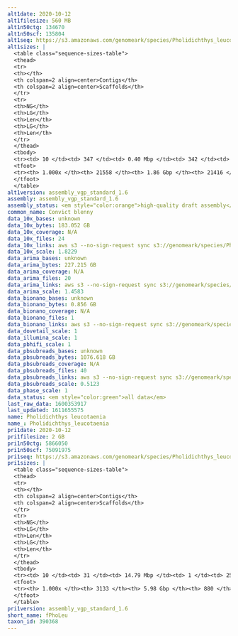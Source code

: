 ```yaml
---
alt1date: 2020-10-12
alt1filesize: 560 MB
alt1n50ctg: 134670
alt1n50scf: 135804
alt1seq: https://s3.amazonaws.com/genomeark/species/Pholidichthys_leucotaenia/fPhoLeu1/assembly_vgp_standard_1.6/fPhoLeu1.alt.asm.20201012.fasta.gz
alt1sizes: |
  <table class="sequence-sizes-table">
  <thead>
  <tr>
  <th></th>
  <th colspan=2 align=center>Contigs</th>
  <th colspan=2 align=center>Scaffolds</th>
  </tr>
  <tr>
  <th>NG</th>
  <th>LG</th>
  <th>Len</th>
  <th>LG</th>
  <th>Len</th>
  </tr>
  </thead>
  <tbody>
  <tr><td> 10 </td><td> 347 </td><td> 0.40 Mbp </td><td> 342 </td><td> 0.40 Mbp </td></tr>  <tr><td> 20 </td><td> 897 </td><td> 0.29 Mbp </td><td> 887 </td><td> 0.29 Mbp </td></tr>  <tr><td> 30 </td><td> 1631 </td><td> 0.22 Mbp </td><td> 1614 </td><td> 0.22 Mbp </td></tr>  <tr><td> 40 </td><td> 2582 </td><td> 0.17 Mbp </td><td> 2557 </td><td> 0.18 Mbp </td></tr>  <tr style="background-color:#cccccc;"><td> 50 </td><td> 3804 </td><td> 0.13 Mbp </td><td> 3769 </td><td> 0.14 Mbp </td></tr>  <tr><td> 60 </td><td> 5382 </td><td> 0.10 Mbp </td><td> 5335 </td><td> 0.10 Mbp </td></tr>  <tr><td> 70 </td><td> 7471 </td><td> 76.96 Kbp </td><td> 7406 </td><td> 77.50 Kbp </td></tr>  <tr><td> 80 </td><td> 10327 </td><td> 55.19 Kbp </td><td> 10241 </td><td> 55.66 Kbp </td></tr>  <tr><td> 90 </td><td> 14418 </td><td> 37.80 Kbp </td><td> 14311 </td><td> 37.96 Kbp </td></tr>  <tr><td> 100 </td><td> 21557 </td><td> 1  bp </td><td> 21415 </td><td> 134  bp </td></tr>  </tbody>
  <tfoot>
  <tr><th> 1.000x </th><th> 21558 </th><th> 1.86 Gbp </th><th> 21416 </th><th> 1.86 Gbp </th></tr>
  </tfoot>
  </table>
alt1version: assembly_vgp_standard_1.6
assembly: assembly_vgp_standard_1.6
assembly_status: <em style="color:orange">high-quality draft assembly</em>
common_name: Convict blenny
data_10x_bases: unknown
data_10x_bytes: 183.052 GB
data_10x_coverage: N/A
data_10x_files: 24
data_10x_links: aws s3 --no-sign-request sync s3://genomeark/species/Pholidichthys_leucotaenia/fPhoLeu1/genomic_data/10x/ .<br>
data_10x_scale: 1.8229
data_arima_bases: unknown
data_arima_bytes: 227.215 GB
data_arima_coverage: N/A
data_arima_files: 20
data_arima_links: aws s3 --no-sign-request sync s3://genomeark/species/Pholidichthys_leucotaenia/fPhoLeu1/genomic_data/arima/ .<br>
data_arima_scale: 1.4583
data_bionano_bases: unknown
data_bionano_bytes: 0.856 GB
data_bionano_coverage: N/A
data_bionano_files: 1
data_bionano_links: aws s3 --no-sign-request sync s3://genomeark/species/Pholidichthys_leucotaenia/fPhoLeu1/genomic_data/bionano/ .<br>
data_dovetail_scale: 1
data_illumina_scale: 1
data_pbhifi_scale: 1
data_pbsubreads_bases: unknown
data_pbsubreads_bytes: 1076.618 GB
data_pbsubreads_coverage: N/A
data_pbsubreads_files: 40
data_pbsubreads_links: aws s3 --no-sign-request sync s3://genomeark/species/Pholidichthys_leucotaenia/fPhoLeu1/genomic_data/pacbio/ . --exclude "*ccs*bam*"<br>
data_pbsubreads_scale: 0.5123
data_phase_scale: 1
data_status: <em style="color:green">all data</em>
last_raw_data: 1600353917
last_updated: 1611655575
name: Pholidichthys leucotaenia
name_: Pholidichthys_leucotaenia
pri1date: 2020-10-12
pri1filesize: 2 GB
pri1n50ctg: 5866050
pri1n50scf: 75091975
pri1seq: https://s3.amazonaws.com/genomeark/species/Pholidichthys_leucotaenia/fPhoLeu1/assembly_vgp_standard_1.6/fPhoLeu1.pri.asm.20201012.fasta.gz
pri1sizes: |
  <table class="sequence-sizes-table">
  <thead>
  <tr>
  <th></th>
  <th colspan=2 align=center>Contigs</th>
  <th colspan=2 align=center>Scaffolds</th>
  </tr>
  <tr>
  <th>NG</th>
  <th>LG</th>
  <th>Len</th>
  <th>LG</th>
  <th>Len</th>
  </tr>
  </thead>
  <tbody>
  <tr><td> 10 </td><td> 31 </td><td> 14.79 Mbp </td><td> 1 </td><td> 251.62 Mbp </td></tr>  <tr><td> 20 </td><td> 79 </td><td> 11.01 Mbp </td><td> 6 </td><td> 137.11 Mbp </td></tr>  <tr><td> 30 </td><td> 139 </td><td> 9.12 Mbp </td><td> 11 </td><td> 105.38 Mbp </td></tr>  <tr><td> 40 </td><td> 213 </td><td> 7.36 Mbp </td><td> 17 </td><td> 90.89 Mbp </td></tr>  <tr style="background-color:#cccccc;"><td> 50 </td><td> 304 </td><td style="background-color:#88ff88;"> 5.87 Mbp </td><td> 24 </td><td style="background-color:#88ff88;"> 75.09 Mbp </td></tr>  <tr><td> 60 </td><td> 415 </td><td> 4.78 Mbp </td><td> 34 </td><td> 50.32 Mbp </td></tr>  <tr><td> 70 </td><td> 562 </td><td> 3.58 Mbp </td><td> 49 </td><td> 35.58 Mbp </td></tr>  <tr><td> 80 </td><td> 759 </td><td> 2.56 Mbp </td><td> 71 </td><td> 20.04 Mbp </td></tr>  <tr><td> 90 </td><td> 1069 </td><td> 1.41 Mbp </td><td> 115 </td><td> 9.20 Mbp </td></tr>  <tr><td> 100 </td><td> 3132 </td><td> 1  bp </td><td> 879 </td><td> 766  bp </td></tr>  </tbody>
  <tfoot>
  <tr><th> 1.000x </th><th> 3133 </th><th> 5.98 Gbp </th><th> 880 </th><th> 6.08 Gbp </th></tr>
  </tfoot>
  </table>
pri1version: assembly_vgp_standard_1.6
short_name: fPhoLeu
taxon_id: 390368
---
```

